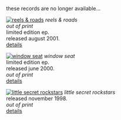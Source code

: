 <!--| ## albums - unavailable |-->

these records are no longer available...

[![reels & roads][8]][9]
*reels & roads*   
*out of print*    
limited edition ep.  
released august 2001.   
[details][9]

  [8]: rgen/cover/r-80/reels-and-roads.jpg
  [9]: ?p=albums/reels-and-roads/

[![window seat][10]][11]
*window seat*  
limited edition ep.  
released june 2000.   
*out of print*  
[details][11]

  [10]: rgen/cover/r-80/window-seat.jpg
  [11]: ?p=albums/window-seat/

[![little secret rockstars][12]][13]
*little secret rockstars*  
released november 1998.  
*out of print*   
[details][13]

  [12]: rgen/cover/r-80/little-secret-rockstars.jpg
  [13]: ?p=albums/little-secret-rockstars/
